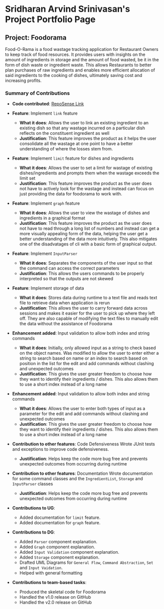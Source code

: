 # Sridharan Arvind Srinivasan's Project Portfolio Page

## Project: Foodorama

Food-O-Rama is a food wastage tracking application for Restaurant Owners to keep track of food resources. It provides
users with insights on the amount of ingredients in storage and the amount of food wasted, be it in the form of dish
waste or ingredient waste. This allows Restaurants to better plan purchases of raw ingredients and enables more
efficient allocation of said ingredients to the cooking of dishes, ultimately saving cost and increasing profits.

### Summary of Contributions

* **Code contributed**: [RepoSense Link](https://nus-cs2113-ay2122s1.github.io/tp-dashboard/?search=Dniv-ra&sort=groupTitle&sortWithin=title&timeframe=commit&mergegroup=&groupSelect=groupByRepos&breakdown=true&checkedFileTypes=docs~functional-code~test-code~other&since=2021-09-25&tabOpen=true&tabType=authorship&tabAuthor=Dniv-ra&tabRepo=AY2122S1-CS2113T-W11-4%2Ftp%5Bmaster%5D&authorshipIsMergeGroup=false&authorshipFileTypes=docs~functional-code~test-code~other&authorshipIsBinaryFileTypeChecked=false)

* **Feature**: Implement `link` feature
    * **What it does**: Allows the user to link an existing ingredient to an existing dish so that any wastage incurred
      on a particular dish reflects on the constituent ingredient as well
    * **Justification**: This feature improves the product as it helps the user consolidate all the wastage at one
      point to have a better understanding of where the losses stem from.

* **Feature**: Implement `limit` feature for dishes and ingredients
    * **What it does**: Allows the user to set a limit for wastage of existing dishes/ingredients and prompts them when
      the wastage exceeds the limit set
    * **Justification**: This feature improves the product as the user does not have to actively look for the wastage
      and instead can focus on just providing the data for foodorama to work with.

* **Feature**: Implement `graph` feature
    * **What it does**: Allows the user to view the wastage of dishes and ingredients in a graphical format
    * **Justification**: This feature improves the product as the user does not have to read through a long list of
      numbers and instead can get a more visually appealing form of the data, helping the user get a better
      understanding of the data more intuitively. This also mitigates one of the disadvatages of cli with a basic form
      of graphical output.

* **Feature**: Implement `InputParser`
    * **What it does**: Separates the components of the user input so that the command can access the correct parameters
    * **Justification**: This allows the users commands to be properly interpreted so that the outputs are not skewed

* **Feature**: Implement storage of data 
    * **What it does**: Stores data during runtime to a text file and reads text file to retrieve data when application is rerun
    * **Justification**: This allows the user to carry forward data across sessions and makes it easier for the user to pick up where they left off. They are 
    also capable of modifying the text files to manually edit the data without the assistance of Foodorama

* **Enhancement added**: Input validation to allow both index and string commands
    * **What it does**: Initially, only allowed input as a string to check based on the object names. Was modified to allow 
    the user to enter either a string to search based on name or an index to search based on position in the 
    list for the edit and add commands without clashing and unexpected outcomes
    * **Justification**: This gives the user greater freedom to choose how they want to identify their ingredients / dishes. This also allows them to use a short index instead of a long name

* **Enhancement added**: Input validation to allow both index and string commands
    * **What it does**: Allows the user to enter both types of input as a parameter for the edit and add commands without clashing and unexpected outcomes
    * **Justification**: This gives the user greater freedom to choose how they want to identify their ingredients / dishes. This also allows them to use a short index instead of a long name

* **Contribution to other features**: Code Defensiveness
    Wrote JUnit tests and exceptions to improve code defensiveness.
  * **Justification**: Helps keep the code more bug free and prevents unexpected outcomes from occurring during runtime

* **Contribution to other features**: Documentation
  Wrote documentation for some command classes and the `IngredientList`, `Storage` and `InputParser` classes
    * **Justification**: Helps keep the code more bug free and prevents unexpected outcomes from occurring during runtime

* **Contributions to UG**:
    * Added documentation for `limit` feature.
    * Added documentation for `graph` feature.

* **Contributions to DG**:
    * Added `Parser` component explanation.
    * Added `Graph` component explanation.
    * Added `Input Validation` component explanation.
    * Added `Storage` component explanation.
    * Drafted UML Diagrams for `General Flow`, `Command Abstraction`, `Set` and `Input Vaidation`.
    * Helped with general formatting

* **Contributions to team-based tasks**:
    * Produced the skeletal code for Foodorama
    * Handled the v1.0 release on GitHub
    * Handled the v2.0 release on GitHub